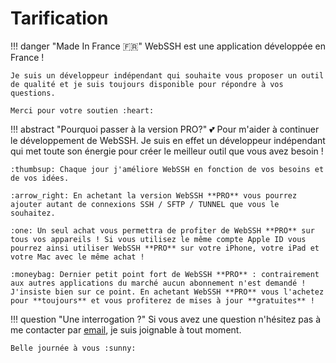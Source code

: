 # Tarification

!!! danger "Made In France :fr:"
    WebSSH est une application développée en France !
    
    Je suis un développeur indépendant qui souhaite vous proposer un outil de qualité et je suis toujours disponible pour répondre à vos questions. 
    
    Merci pour votre soutien :heart:

!!! abstract "Pourquoi passer à la version PRO?"
    :two_hearts: Pour m'aider à continuer le développement de WebSSH. Je suis en effet un développeur indépendant qui met toute son énergie pour créer le meilleur outil que vous avez besoin !

    :thumbsup: Chaque jour j'améliore WebSSH en fonction de vos besoins et de vos idées.

    :arrow_right: En achetant la version WebSSH **PRO** vous pourrez ajouter autant de connexions SSH / SFTP / TUNNEL que vous le souhaitez.

    :one: Un seul achat vous permettra de profiter de WebSSH **PRO** sur tous vos appareils ! Si vous utilisez le même compte Apple ID vous pourrez ainsi utiliser WebSSH **PRO** sur votre iPhone, votre iPad et votre Mac avec le même achat !

    :moneybag: Dernier petit point fort de WebSSH **PRO** : contrairement aux autres applications du marché aucun abonnement n'est demandé ! J'insiste bien sur ce point. En achetant WebSSH **PRO** vous l'achetez pour **toujours** et vous profiterez de mises à jour **gratuites** !

!!! question "Une interrogation ?"
    Si vous avez une question n'hésitez pas à me contacter par [email](mailto:team@webssh.net), je suis joignable à tout moment.

    Belle journée à vous :sunny: